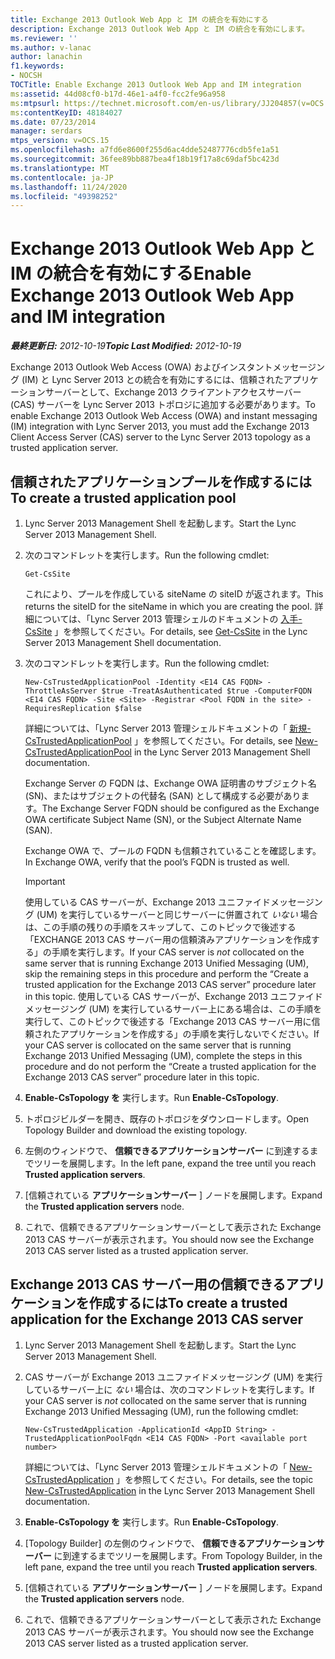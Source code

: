 ```yaml
---
title: Exchange 2013 Outlook Web App と IM の統合を有効にする
description: Exchange 2013 Outlook Web App と IM の統合を有効にします。
ms.reviewer: ''
ms.author: v-lanac
author: lanachin
f1.keywords:
- NOCSH
TOCTitle: Enable Exchange 2013 Outlook Web App and IM integration
ms:assetid: 44d08cf0-b17d-46e1-a4f0-fcc2fe96a958
ms:mtpsurl: https://technet.microsoft.com/en-us/library/JJ204857(v=OCS.15)
ms:contentKeyID: 48184027
ms.date: 07/23/2014
manager: serdars
mtps_version: v=OCS.15
ms.openlocfilehash: a7fd6e8600f255d6ac4dde52487776cdb5fe1a51
ms.sourcegitcommit: 36fee89bb887bea4f18b19f17a8c69daf5bc423d
ms.translationtype: MT
ms.contentlocale: ja-JP
ms.lasthandoff: 11/24/2020
ms.locfileid: "49398252"
---
```

# <a name="enable-exchange-2013-outlook-web-app-and-im-integration"></a><span data-ttu-id="33e0a-103">Exchange 2013 Outlook Web App と IM の統合を有効にする</span><span class="sxs-lookup"><span data-stu-id="33e0a-103">Enable Exchange 2013 Outlook Web App and IM integration</span></span>

<div data-xmlns="http://www.w3.org/1999/xhtml">

<div class="topic" data-xmlns="http://www.w3.org/1999/xhtml" data-msxsl="urn:schemas-microsoft-com:xslt" data-cs="https://msdn.microsoft.com/">

<div data-asp="https://msdn2.microsoft.com/asp">



</div>

<div id="mainSection">

<div id="mainBody"><span data-ttu-id="33e0a-104">

<span> </span></span><span class="sxs-lookup"><span data-stu-id="33e0a-104">

<span> </span></span></span>

<span data-ttu-id="33e0a-105">_**最終更新日:** 2012-10-19_</span><span class="sxs-lookup"><span data-stu-id="33e0a-105">_**Topic Last Modified:** 2012-10-19_</span></span>

<span data-ttu-id="33e0a-106">Exchange 2013 Outlook Web Access (OWA) およびインスタントメッセージング (IM) と Lync Server 2013 との統合を有効にするには、信頼されたアプリケーションサーバーとして、Exchange 2013 クライアントアクセスサーバー (CAS) サーバーを Lync Server 2013 トポロジに追加する必要があります。</span><span class="sxs-lookup"><span data-stu-id="33e0a-106">To enable Exchange 2013 Outlook Web Access (OWA) and instant messaging (IM) integration with Lync Server 2013, you must add the Exchange 2013 Client Access Server (CAS) server to the Lync Server 2013 topology as a trusted application server.</span></span>

<div>

## <a name="to-create-a-trusted-application-pool"></a><span data-ttu-id="33e0a-107">信頼されたアプリケーションプールを作成するには</span><span class="sxs-lookup"><span data-stu-id="33e0a-107">To create a trusted application pool</span></span>

1.  <span data-ttu-id="33e0a-108">Lync Server 2013 Management Shell を起動します。</span><span class="sxs-lookup"><span data-stu-id="33e0a-108">Start the Lync Server 2013 Management Shell.</span></span>

2.  <span data-ttu-id="33e0a-109">次のコマンドレットを実行します。</span><span class="sxs-lookup"><span data-stu-id="33e0a-109">Run the following cmdlet:</span></span>
    
        Get-CsSite
    
    <span data-ttu-id="33e0a-110">これにより、プールを作成している siteName の siteID が返されます。</span><span class="sxs-lookup"><span data-stu-id="33e0a-110">This returns the siteID for the siteName in which you are creating the pool.</span></span> <span data-ttu-id="33e0a-111">詳細については、「Lync Server 2013 管理シェルのドキュメントの [入手-CsSite](https://docs.microsoft.com/powershell/module/skype/Get-CsSite) 」を参照してください。</span><span class="sxs-lookup"><span data-stu-id="33e0a-111">For details, see [Get-CsSite](https://docs.microsoft.com/powershell/module/skype/Get-CsSite) in the Lync Server 2013 Management Shell documentation.</span></span>

3.  <span data-ttu-id="33e0a-112">次のコマンドレットを実行します。</span><span class="sxs-lookup"><span data-stu-id="33e0a-112">Run the following cmdlet:</span></span>
    
        New-CsTrustedApplicationPool -Identity <E14 CAS FQDN> -ThrottleAsServer $true -TreatAsAuthenticated $true -ComputerFQDN <E14 CAS FQDN> -Site <Site> -Registrar <Pool FQDN in the site> -RequiresReplication $false
    
    <span data-ttu-id="33e0a-113">詳細については、「Lync Server 2013 管理シェルドキュメントの「 [新規-CsTrustedApplicationPool](https://docs.microsoft.com/powershell/module/skype/New-CsTrustedApplicationPool) 」を参照してください。</span><span class="sxs-lookup"><span data-stu-id="33e0a-113">For details, see [New-CsTrustedApplicationPool](https://docs.microsoft.com/powershell/module/skype/New-CsTrustedApplicationPool) in the Lync Server 2013 Management Shell documentation.</span></span>
    
    <span data-ttu-id="33e0a-114">Exchange Server の FQDN は、Exchange OWA 証明書のサブジェクト名 (SN)、またはサブジェクトの代替名 (SAN) として構成する必要があります。</span><span class="sxs-lookup"><span data-stu-id="33e0a-114">The Exchange Server FQDN should be configured as the Exchange OWA certificate Subject Name (SN), or the Subject Alternate Name (SAN).</span></span>
    
    <span data-ttu-id="33e0a-115">Exchange OWA で、プールの FQDN も信頼されていることを確認します。</span><span class="sxs-lookup"><span data-stu-id="33e0a-115">In Exchange OWA, verify that the pool’s FQDN is trusted as well.</span></span>
    
    <div>
    

    > [!IMPORTANT]  
    > <span data-ttu-id="33e0a-116">使用している CAS サーバーが、Exchange 2013 ユニファイドメッセージング (UM) を実行しているサーバーと同じサーバーに併置されて <EM>いない</EM> 場合は、この手順の残りの手順をスキップして、このトピックで後述する「EXCHANGE 2013 CAS サーバー用の信頼済みアプリケーションを作成する」の手順を実行します。</span><span class="sxs-lookup"><span data-stu-id="33e0a-116">If your CAS server is <EM>not</EM> collocated on the same server that is running Exchange 2013 Unified Messaging (UM), skip the remaining steps in this procedure and perform the “Create a trusted application for the Exchange 2013 CAS server” procedure later in this topic.</span></span> <span data-ttu-id="33e0a-117">使用している CAS サーバーが、Exchange 2013 ユニファイドメッセージング (UM) を実行しているサーバー上にある場合は、この手順を実行して、このトピックで後述する「Exchange 2013 CAS サーバー用に信頼されたアプリケーションを作成する」の手順を実行しないでください。</span><span class="sxs-lookup"><span data-stu-id="33e0a-117">If your CAS server is collocated on the same server that is running Exchange 2013 Unified Messaging (UM), complete the steps in this procedure and do not perform the “Create a trusted application for the Exchange 2013 CAS server” procedure later in this topic.</span></span>

    
    </div>

4.  <span data-ttu-id="33e0a-118">**Enable-CsTopology を** 実行します。</span><span class="sxs-lookup"><span data-stu-id="33e0a-118">Run **Enable-CsTopology**.</span></span>

5.  <span data-ttu-id="33e0a-119">トポロジビルダーを開き、既存のトポロジをダウンロードします。</span><span class="sxs-lookup"><span data-stu-id="33e0a-119">Open Topology Builder and download the existing topology.</span></span>

6.  <span data-ttu-id="33e0a-120">左側のウィンドウで、 **信頼できるアプリケーションサーバー** に到達するまでツリーを展開します。</span><span class="sxs-lookup"><span data-stu-id="33e0a-120">In the left pane, expand the tree until you reach **Trusted application servers**.</span></span>

7.  <span data-ttu-id="33e0a-121">[信頼されている **アプリケーションサーバー** ] ノードを展開します。</span><span class="sxs-lookup"><span data-stu-id="33e0a-121">Expand the **Trusted application servers** node.</span></span>

8.  <span data-ttu-id="33e0a-122">これで、信頼できるアプリケーションサーバーとして表示された Exchange 2013 CAS サーバーが表示されます。</span><span class="sxs-lookup"><span data-stu-id="33e0a-122">You should now see the Exchange 2013 CAS server listed as a trusted application server.</span></span>

</div>

<div>

## <a name="to-create-a-trusted-application-for-the-exchange-2013-cas-server"></a><span data-ttu-id="33e0a-123">Exchange 2013 CAS サーバー用の信頼できるアプリケーションを作成するには</span><span class="sxs-lookup"><span data-stu-id="33e0a-123">To create a trusted application for the Exchange 2013 CAS server</span></span>

1.  <span data-ttu-id="33e0a-124">Lync Server 2013 Management Shell を起動します。</span><span class="sxs-lookup"><span data-stu-id="33e0a-124">Start the Lync Server 2013 Management Shell.</span></span>

2.  <span data-ttu-id="33e0a-125">CAS サーバーが Exchange 2013 ユニファイドメッセージング (UM) を実行しているサーバー上に *ない* 場合は、次のコマンドレットを実行します。</span><span class="sxs-lookup"><span data-stu-id="33e0a-125">If your CAS server is *not* collocated on the same server that is running Exchange 2013 Unified Messaging (UM), run the following cmdlet:</span></span>
    
        New-CsTrustedApplication -ApplicationId <AppID String> -TrustedApplicationPoolFqdn <E14 CAS FQDN> -Port <available port number>
    
    <span data-ttu-id="33e0a-126">詳細については、「Lync Server 2013 管理シェルドキュメントの「 [New-CsTrustedApplication](https://docs.microsoft.com/powershell/module/skype/New-CsTrustedApplication) 」を参照してください。</span><span class="sxs-lookup"><span data-stu-id="33e0a-126">For details, see the topic [New-CsTrustedApplication](https://docs.microsoft.com/powershell/module/skype/New-CsTrustedApplication) in the Lync Server 2013 Management Shell documentation.</span></span>

3.  <span data-ttu-id="33e0a-127">**Enable-CsTopology を** 実行します。</span><span class="sxs-lookup"><span data-stu-id="33e0a-127">Run **Enable-CsTopology**.</span></span>

4.  <span data-ttu-id="33e0a-128">[Topology Builder] の左側のウィンドウで、 **信頼できるアプリケーションサーバー** に到達するまでツリーを展開します。</span><span class="sxs-lookup"><span data-stu-id="33e0a-128">From Topology Builder, in the left pane, expand the tree until you reach **Trusted application servers**.</span></span>

5.  <span data-ttu-id="33e0a-129">[信頼されている **アプリケーションサーバー** ] ノードを展開します。</span><span class="sxs-lookup"><span data-stu-id="33e0a-129">Expand the **Trusted application servers** node.</span></span>

6.  <span data-ttu-id="33e0a-130">これで、信頼できるアプリケーションサーバーとして表示された Exchange 2013 CAS サーバーが表示されます。</span><span class="sxs-lookup"><span data-stu-id="33e0a-130">You should now see the Exchange 2013 CAS server listed as a trusted application server.</span></span>

<span data-ttu-id="33e0a-131"></div>

</div>

<span> </span>

</div>

</div>

</span><span class="sxs-lookup"><span data-stu-id="33e0a-131"></div>

</div>

<span> </span>

</div>

</div>

</span></span></div>

